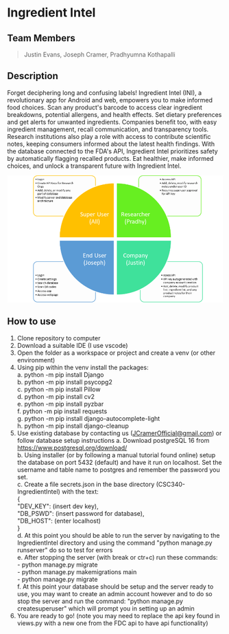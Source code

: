 # Ingredient Intel

## Team Members
> Justin Evans, Joseph Cramer, Pradhyumna Kothapalli

## Description
Forget deciphering long and confusing labels! Ingredient Intel (INI), a revolutionary app for Android and web, empowers you to make informed food choices. Scan any product's barcode to access clear ingredient breakdowns, potential allergens, and health effects. Set dietary preferences and get alerts for unwanted ingredients. Companies benefit too, with easy ingredient management, recall communication, and transparency tools. Research institutions also play a role with access to contribute scientific notes, keeping consumers informed about the latest health findings. With the database connected to the FDA's API, Ingredient Intel prioritizes safety by automatically flagging recalled products. Eat healthier, make informed choices, and unlock a transparent future with Ingredient Intel.

![project diagram](https://github.com/DNAviator/CSC340-IngredientIntel/blob/main/project-diagram.png)

## How to use
1. Clone repository to computer
2. Download a suitable IDE (I use vscode)
3. Open the folder as a workspace or project and create a venv (or other environment)
4. Using pip within the venv install the packages:  
    a. python -m pip install Django   
    b. python -m pip install psycopg2   
    c. python -m pip install Pillow  
    d. python -m pip install cv2  
    e. python -m pip install pyzbar   
    f. python -m pip install requests   
    g. python -m pip install django-autocomplete-light  
    h. python -m pip install django-cleanup  
5. Use existing database by contacting us (JCramerOfficial@gmail.com) or follow database setup instructions
    a. Download postgreSQL 16 from https://www.postgresql.org/download/  
    b. Using installer (or by following a manual tutorial found online) setup the database on port 5432 (default)
        and have it run on localhost. Set the username and table name to postgres and remember the password you set.  
    c. Create a file secrets.json in the base directory (CSC340-IngredientIntel) with the text:  
        {  
    "DEV_KEY": (insert dev key),  
    "DB_PSWD": (insert password for database),  
    "DB_HOST": (enter localhost)  
        }  
    d. At this point you should be able to run the server by navigating to the IngredientIntel directory and
        using the command "python manage.py runserver" do so to test for errors  
    e. After stopping the server (with break or ctr+c) run these commands:  
        - python manage.py migrate  
        - python manage.py makemigrations main  
        - python manage.py migrate  
    f. At this point your database should be setup and the server ready to use, you may want to create an admin account
        however and to do so stop the server and run the command: "python manage.py createsuperuser" which will prompt you in setting up an admin  
6. You are ready to go! (note you may need to replace the api key found in views.py with a new one from the FDC api to have api functionality)  
